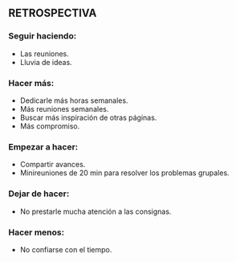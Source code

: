 ## RETROSPECTIVA

### Seguir haciendo:

- Las reuniones.
- Lluvia de ideas.

### Hacer más:

- Dedicarle más horas semanales.
- Más reuniones semanales.
- Buscar más inspiración de otras páginas.
- Más compromiso.

### Empezar a hacer:

- Compartir avances.
- Minireuniones de 20 min para resolver los problemas grupales. 

### Dejar de hacer:

- No prestarle mucha atención a las consignas.

### Hacer menos:

- No confiarse con el tiempo.
